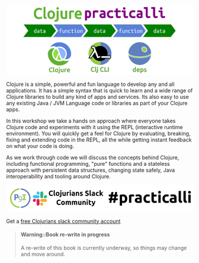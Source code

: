 ![Practicalli Clojure banner](images/practicalli-clojure-banner.png)

  Clojure is a simple, powerful and fun language to develop any and all applications. It has a simple syntax that is quick to learn and a wide range of Clojure libraries to build any kind of apps and services. Its also easy to use any existing Java / JVM Language code or libraries as part of your Clojure apps.

In this workshop we take a hands on approach where everyone takes Clojure code and experiments with it using the REPL (interactive runtime environment). You will quickly get a feel for Clojure by evaluating, breaking, fixing and extending code in the REPL, all the while getting instant feedback on what your code is doing.

As we work through code we will discuss the concepts behind Clojure, including functional programming, "pure" functions and a stateless approach with persistent data structures, changing state safely, Java interoperability and tooling around Clojure.

[![Join the conversation on Clojurians Slack](images/practicalli-slack-channel.png)](https://clojurians.slack.com/messages/practicalli)

Get a [free Clojurians slack community account](https://clojurians.net/)

> #### Warning::Book re-write in progress
> A re-write of this book is currently underway, so things may change and move around.
